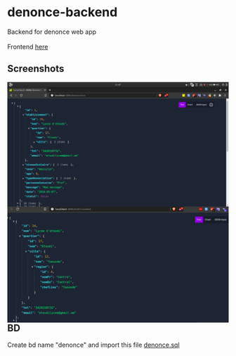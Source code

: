 # denonce-backend
Backend for denonce web app <br/><br/>
Frontend <a href="https://github.com/AIRALPHA/denonce-frontend">here</a>

## Screenshots
<img src="https://github.com/AIRALPHA/denonce-backend/blob/master/images/back.png?raw=true"
     alt=""
     style="float: left; margin-right: 10px;" />

<img src="https://github.com/AIRALPHA/denonce-backend/blob/master/images/back2.png?raw=true"
     alt=""
     style="float: left; margin-right: 10px;" />
     

## BD
Create bd name "denonce" and import this file <a href="https://github.com/AIRALPHA/denonce-backend/blob/master/denonce.sql">denonce.sql</a> 
